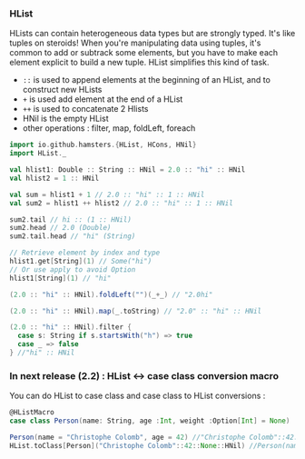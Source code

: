 
### HList

HLists can contain heterogeneous data types but are strongly typed. It's like tuples on steroids!
When you're manipulating data using tuples, it's common to add or subtrack some elements, but you have to make each element explicit to build a new tuple. HList simplifies this kind of task.

 * `::` is used to append elements at the beginning of an HList, and to construct new HLists
 * `+` is used add element at the end of a HList
 * `++` is used to concatenate 2 Hlists
 * HNil is the empty HList
 * other operations : filter, map, foldLeft, foreach

```scala
import io.github.hamsters.{HList, HCons, HNil}
import HList._

val hlist1: Double :: String :: HNil = 2.0 :: "hi" :: HNil
val hlist2 = 1 :: HNil

val sum = hlist1 + 1 // 2.0 :: "hi" :: 1 :: HNil
val sum2 = hlist1 ++ hlist2 // 2.0 :: "hi" :: 1 :: HNil

sum2.tail // hi :: (1 :: HNil)
sum2.head // 2.0 (Double)
sum2.tail.head // "hi" (String)

// Retrieve element by index and type
hlist1.get[String](1) // Some("hi")
// Or use apply to avoid Option
hlist1[String](1) // "hi"

(2.0 :: "hi" :: HNil).foldLeft("")(_+_) // "2.0hi"

(2.0 :: "hi" :: HNil).map(_.toString) // "2.0" :: "hi" :: HNil

(2.0 :: "hi" :: HNil).filter {
  case s: String if s.startsWith("h") => true
  case _ => false
} //"hi" :: HNil

```

### In next release (2.2) : HList <-> case class conversion macro

You can do HList to case class and case class to HList conversions :

```scala
@HListMacro
case class Person(name: String, age :Int, weight :Option[Int] = None)

Person(name = "Christophe Colomb", age = 42) //"Christophe Colomb"::42::None::HNil
HList.toClass[Person]("Christophe Colomb"::42::None::HNil) //Person(name = "Christophe Colomb", age = 42)
```
